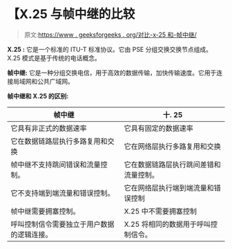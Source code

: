 # 【X.25 与帧中继的比较

> 原文:[https://www . geeksforgeeks . org/对比-x-25 和-帧中继/](https://www.geeksforgeeks.org/comparison-between-x-25-and-frame-relay/)

**X.25 :**
它是一个标准的 ITU-T 标准协议。它由 PSE 分组交换交换节点组成。X.25 模式是基于传统的电话概念。

**帧中继:**
它是一种分组交换电信，用于高效的数据传输，加快传输速度。它用于连接局域网和公共广域网。

**帧中继和 X.25 的区别:**

<center>

| 帧中继 | 十. 25 |
| --- | --- |
| 它具有非正式的数据速率 | 它具有固定的数据速率 |
| 它在数据链路层执行多路复用和交换 | 它在网络层执行多路复用和交换 |
| 帧中继不支持跳间错误和流量控制。 | 它在数据链路层执行跳间差错和流量控制。 |
| 它不支持端到端流量和错误控制。 | 它在网络层执行端到端流量和错误控制 |
| 帧中继需要拥塞控制。 | X.25 中不需要拥塞控制 |
| 呼叫控制信令需要独立于用户数据的逻辑连接。 | X.25 将相同的数据用于呼叫控制信令。 |

</center>